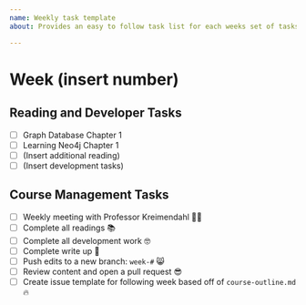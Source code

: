```yaml
---
name: Weekly task template
about: Provides an easy to follow task list for each weeks set of tasks.

---
```


# Week (insert number)

## Reading and Developer Tasks

- [ ] Graph Database Chapter 1
- [ ] Learning Neo4j Chapter 1
- [ ] (Insert additional reading)
- [ ] (Insert development tasks)

## Course Management Tasks

- [ ] Weekly meeting with Professor Kreimendahl 👨‍🏫
- [ ] Complete all readings 📚
- [ ] Complete all development work 🤓
- [ ] Complete write up 📝
- [ ] Push edits to a new branch: `week-#` 😸
- [ ] Review content and open a pull request 😎
- [ ] Create issue template for following week based off of `course-outline.md` 🔥
